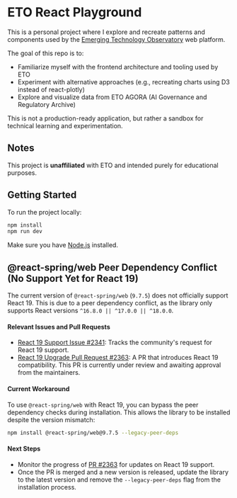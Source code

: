 # ETO React Playground

This is a personal project where I explore and recreate patterns and components used by the [Emerging Technology Observatory](https://eto.tech) web platform.

The goal of this repo is to:
- Familiarize myself with the frontend architecture and tooling used by ETO
- Experiment with alternative approaches (e.g., recreating charts using D3 instead of react-plotly)
- Explore and visualize data from ETO AGORA (AI Governance and Regulatory Archive)

This is not a production-ready application, but rather a sandbox for technical learning and experimentation.

## Notes

This project is **unaffiliated** with ETO and intended purely for educational purposes.

## Getting Started

To run the project locally:

```bash
npm install
npm run dev
```

Make sure you have [Node.js](https://nodejs.org/) installed.

## **@react-spring/web Peer Dependency Conflict (No Support Yet for React 19)**

The current version of `@react-spring/web` (`9.7.5`) does not officially support React 19. This is due to a peer dependency conflict, as the library only supports React versions `^16.8.0 || ^17.0.0 || ^18.0.0`.

#### **Relevant Issues and Pull Requests**
- [React 19 Support Issue #2341](https://github.com/pmndrs/react-spring/issues/2341): Tracks the community's request for React 19 support.
- [React 19 Upgrade Pull Request #2363](https://github.com/pmndrs/react-spring/pull/2363): A PR that introduces React 19 compatibility. This PR is currently under review and awaiting approval from the maintainers.

#### **Current Workaround**
To use `@react-spring/web` with React 19, you can bypass the peer dependency checks during installation. This allows the library to be installed despite the version mismatch:

```bash
npm install @react-spring/web@9.7.5 --legacy-peer-deps
```

#### **Next Steps**
- Monitor the progress of [PR #2363](https://github.com/pmndrs/react-spring/pull/2363) for updates on React 19 support.
- Once the PR is merged and a new version is released, update the library to the latest version and remove the `--legacy-peer-deps` flag from the installation process.